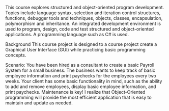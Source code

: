 This course explores structured and object-oriented program development. Topics include language syntax, selection and iteration control structures, functions, debugger tools and techniques, objects, classes, encapsulation, polymorphism and inheritance. An integrated development environment is used to program, design, code and test structured and object-oriented applications. A programming language such as C# is used.

Background
This course project is designed to a course project create a Graphical User Interface (GUI) while practicing basic programming concepts. 

Scenario:
You have been hired as a consultant to create a basic Payroll System for a small business. The business wants to keep track of basic employee information and print paychecks for the employees every two weeks.  Your client has some basic functionality in mind, such as the ability to add and remove employees, display basic employee information, and print paychecks.  Maintenance is key! I realize that Object-Oriented programming will provide the most efficient application that is easy to maintain and update as needed.


